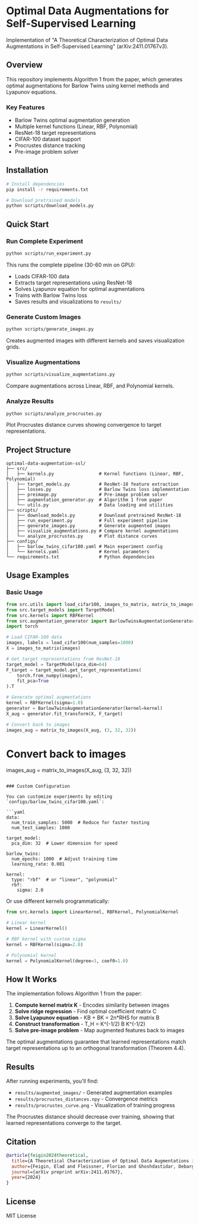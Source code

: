 # Optimal Data Augmentations for Self-Supervised Learning

Implementation of "A Theoretical Characterization of Optimal Data Augmentations in Self-Supervised Learning" (arXiv:2411.01767v3).

## Overview

This repository implements Algorithm 1 from the paper, which generates optimal augmentations for Barlow Twins using kernel methods and Lyapunov equations.

### Key Features

- Barlow Twins optimal augmentation generation
- Multiple kernel functions (Linear, RBF, Polynomial)
- ResNet-18 target representations
- CIFAR-100 dataset support
- Procrustes distance tracking
- Pre-image problem solver

## Installation

```bash
# Install dependencies
pip install -r requirements.txt

# Download pretrained models
python scripts/download_models.py
```

## Quick Start

### Run Complete Experiment

```bash
python scripts/run_experiment.py
```

This runs the complete pipeline (30-60 min on GPU):
- Loads CIFAR-100 data
- Extracts target representations using ResNet-18
- Solves Lyapunov equation for optimal augmentations
- Trains with Barlow Twins loss
- Saves results and visualizations to `results/`

### Generate Custom Images

```bash
python scripts/generate_images.py
```

Creates augmented images with different kernels and saves visualization grids.

### Visualize Augmentations

```bash
python scripts/visualize_augmentations.py
```

Compare augmentations across Linear, RBF, and Polynomial kernels.

### Analyze Results

```bash
python scripts/analyze_procrustes.py
```

Plot Procrustes distance curves showing convergence to target representations.

## Project Structure

```
optimal-data-augmentation-ssl/
├── src/
│   ├── kernels.py                 # Kernel functions (Linear, RBF, Polynomial)
│   ├── target_models.py           # ResNet-18 feature extraction
│   ├── losses.py                  # Barlow Twins loss implementation
│   ├── preimage.py                # Pre-image problem solver
│   ├── augmentation_generator.py  # Algorithm 1 from paper
│   └── utils.py                   # Data loading and utilities
├── scripts/
│   ├── download_models.py         # Download pretrained ResNet-18
│   ├── run_experiment.py          # Full experiment pipeline
│   ├── generate_images.py         # Generate augmented images
│   ├── visualize_augmentations.py # Compare kernel augmentations
│   └── analyze_procrustes.py      # Plot distance curves
├── configs/
│   ├── barlow_twins_cifar100.yaml # Main experiment config
│   └── kernels.yaml               # Kernel parameters
└── requirements.txt               # Python dependencies
```

## Usage Examples

### Basic Usage

```python
from src.utils import load_cifar100, images_to_matrix, matrix_to_images
from src.target_models import TargetModel
from src.kernels import RBFKernel
from src.augmentation_generator import BarlowTwinsAugmentationGenerator
import torch

# Load CIFAR-100 data
images, labels = load_cifar100(num_samples=1000)
X = images_to_matrix(images)

# Get target representations from ResNet-18
target_model = TargetModel(pca_dim=64)
F_target = target_model.get_target_representations(
    torch.from_numpy(images), 
    fit_pca=True
).T

# Generate optimal augmentations
kernel = RBFKernel(sigma=1.0)
generator = BarlowTwinsAugmentationGenerator(kernel=kernel)
X_aug = generator.fit_transform(X, F_target)

# Convert back to images
images_aug = matrix_to_images(X_aug, (3, 32, 32))
```

# Convert back to images
images_aug = matrix_to_images(X_aug, (3, 32, 32))
```

### Custom Configuration

You can customize experiments by editing `configs/barlow_twins_cifar100.yaml`:

```yaml
data:
  num_train_samples: 5000  # Reduce for faster testing
  num_test_samples: 1000

target_model:
  pca_dim: 32  # Lower dimension for speed

barlow_twins:
  num_epochs: 1000  # Adjust training time
  learning_rate: 0.001

kernel:
  type: "rbf"  # or "linear", "polynomial"
  rbf:
    sigma: 2.0
```

Or use different kernels programmatically:

```python
from src.kernels import LinearKernel, RBFKernel, PolynomialKernel

# Linear kernel
kernel = LinearKernel()

# RBF kernel with custom sigma
kernel = RBFKernel(sigma=2.0)

# Polynomial kernel
kernel = PolynomialKernel(degree=3, coef0=1.0)
```

## How It Works

The implementation follows Algorithm 1 from the paper:

1. **Compute kernel matrix K** - Encodes similarity between images
2. **Solve ridge regression** - Find optimal coefficient matrix C
3. **Solve Lyapunov equation** - KB + BK = 2n*RHS for matrix B
4. **Construct transformation** - T_H = K^(-1/2) B K^(-1/2)
5. **Solve pre-image problem** - Map augmented features back to images

The optimal augmentations guarantee that learned representations match target representations up to an orthogonal transformation (Theorem 4.4).

## Results

After running experiments, you'll find:

- `results/augmented_images/` - Generated augmentation examples
- `results/procrustes_distances.npy` - Convergence metrics
- `results/procrustes_curve.png` - Visualization of training progress

The Procrustes distance should decrease over training, showing that learned representations converge to the target.

## Citation

```bibtex
@article{feigin2024theoretical,
  title={A Theoretical Characterization of Optimal Data Augmentations in Self-Supervised Learning},
  author={Feigin, Elad and Fleissner, Florian and Ghoshdastidar, Debarghya},
  journal={arXiv preprint arXiv:2411.01767},
  year={2024}
}
```

## License

MIT License
